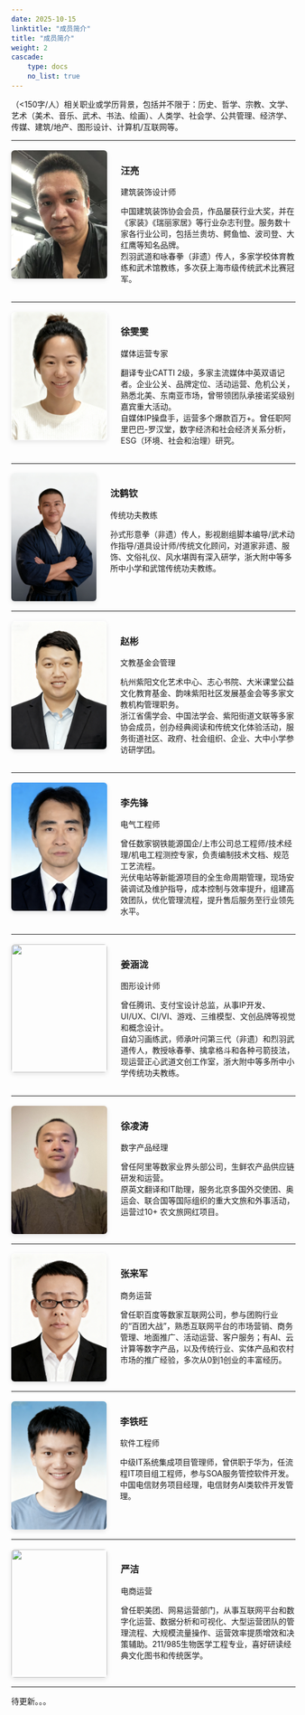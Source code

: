 ```yaml
---
date: 2025-10-15
linktitle: "成员简介"
title: "成员简介"
weight: 2
cascade:
    type: docs
    no_list: true
---
```


（<150字/人）相关职业或学历背景，包括并不限于：历史、哲学、宗教、文学、艺术（美术、音乐、武术、书法、绘画）、人类学、社会学、公共管理、经济学、传媒、建筑/地产、图形设计、计算机/互联网等。


---
<div style="display: flex; align-items: flex-start; gap: 1.5rem; margin: 1.2em 0;"><img src="/images/wangliang.jpg" width="170" height="227" style="border-radius:6px; box-shadow:0 3px 8px rgba(0,0,0,0.1);"><div>

### 汪亮

建筑装饰设计师

中国建筑装饰协会会员，作品屡获行业大奖，并在《家装》《瑞丽家居》等行业杂志刊登。服务数十家各行业公司，包括兰贵坊、鳄鱼恤、波司登、大红鹰等知名品牌。  
烈羽武道和咏春拳（非遗）传人，多家学校体育教练和武术馆教练，多次获上海市级传统武术比赛冠军。
</div>
</div>

---

<div style="display: flex; align-items: flex-start; gap: 1.5rem; margin: 1.2em 0;"><img src="/images/xuwenwen.png" width="170" height="227" style="border-radius:6px; box-shadow:0 3px 8px rgba(0,0,0,0.1);"><div>

### 徐雯雯
媒体运营专家

翻译专业CATTI 2级，多家主流媒体中英双语记者。企业公关、品牌定位、活动运营、危机公关，熟悉北美、东南亚市场，曾带领团队承接诺奖级别嘉宾重大活动。  
自媒体IP操盘手，运营多个爆款百万+。曾任职阿里巴巴-罗汉堂，数字经济和社会经济关系分析，ESG（环境、社会和治理）研究。

</div>
</div>

---

<div style="display: flex; align-items: flex-start; gap: 1.5rem; margin: 1.2em 0;"><img src="/images/shenheqin.jpg" width="170" height="227" style="border-radius:6px; box-shadow:0 3px 8px rgba(0,0,0,0.1);">

<div>

### 沈鹤钦
传统功夫教练

孙式形意拳（非遗）传人，影视剧组脚本编导/武术动作指导/道具设计师/传统文化顾问，对道家非遗、服饰、文俗礼仪、风水堪舆有深入研学，浙大附中等多所中小学和武馆传统功夫教练。

</div>
</div>

---

<div style="display: flex; align-items: flex-start; gap: 1.5rem; margin: 1.2em 0;"><img src="/images/zhaobin.png" width="170" height="227" style="border-radius:6px; box-shadow:0 3px 8px rgba(0,0,0,0.1);">

<div>

### 赵彬
 
文教基金会管理

杭州紫阳文化艺术中心、志心书院、大米课堂公益文化教育基金、韵味紫阳社区发展基金会等多家文教机构管理职务。  
浙江省儒学会、中国法学会、紫阳街道文联等多家协会成员，创办经典阅读和传统文化体验活动，服务街道社区、政府、社会组织、企业、大中小学参访研学团。


</div>
</div>

---
<div style="display: flex; align-items: flex-start; gap: 1.5rem; margin: 1.2em 0;"><img src="/images/lixianfeng.png" width="170" height="227" style="border-radius:6px; box-shadow:0 3px 8px rgba(0,0,0,0.1);">
<div>

### 李先锋
电气工程师  

曾任数家钢铁能源国企/上市公司总工程师/技术经理/机电工程测控专家，负责编制技术文档、规范工艺流程。    
光伏电站等新能源项目的全生命周期管理，现场安装调试及维护指导，成本控制与效率提升，组建高效团队，优化管理流程，提升售后服务至行业领先水平。
</div>
</div>

---
<div style="display: flex; align-items: flex-start; gap: 1.5rem; margin: 1.2em 0;"><img src="/images/hanlong.jpg" width="170" height="227" style="border-radius:6px; box-shadow:0 3px 8px rgba(0,0,0,0.1);">
<div>


### 姜涵泷
图形设计师  

曾任腾讯、支付宝设计总监，从事IP开发、UI/UX、CI/VI、游戏、三维模型、文创品牌等视觉和概念设计。  
自幼习画练武，师承叶问第三代（非遗）和烈羽武道传人，教授咏春拳、擒拿格斗和各种弓箭技法，现运营正心武道文创工作室，浙大附中等多所中小学传统功夫教练。

</div>
</div>

---

<div style="display: flex; align-items: flex-start; gap: 1.5rem; margin: 1.2em 0;"><img src="/images/atom1.jpg" width="170" height="227" style="border-radius:6px; box-shadow:0 3px 8px rgba(0,0,0,0.1);">

<div>

### 徐凌涛
数字产品经理

曾任阿里等数家业界头部公司，生鲜农产品供应链研发和运营。     
原英文翻译和IT助理，服务北京多国外交使团、奥运会、联合国等国际组织的重大文旅和外事活动，运营过10+ 农文旅网红项目。

</div>
</div>

---
<div style="display: flex; align-items: flex-start; gap: 1.5rem; margin: 1.2em 0;"><img src="/images/zhanglaijun.png" width="170" height="227" style="border-radius:6px; box-shadow:0 3px 8px rgba(0,0,0,0.1);"><div>

### 张来军
商务运营

曾任职百度等数家互联网公司，参与团购行业的“百团大战”，熟悉互联网平台的市场营销、商务管理、地面推广、活动运营、客户服务；有AI、云计算等数字产品，以及传统行业、实体产品和农村市场的推广经验，多次从0到1创业的丰富经历。
</div>
</div>

---
<div style="display: flex; align-items: flex-start; gap: 1.5rem; margin: 1.2em 0;"><img src="/images/litiewang.png" width="170" height="227" style="border-radius:6px; box-shadow:0 3px 8px rgba(0,0,0,0.1);"><div>

### 李铁旺
软件工程师

中级IT系统集成项目管理师，曾供职于华为，任流程IT项目组工程师，参与SOA服务管控软件开发。中国电信财务项目经理，电信财务AI类软件开发管理。
</div>
</div>

---
<div style="display: flex; align-items: flex-start; gap: 1.5rem; margin: 1.2em 0;"><img src="/images/yanjie.jpg" width="170" height="227" style="border-radius:6px; box-shadow:0 3px 8px rgba(0,0,0,0.1);"><div>

### 严洁
电商运营

曾任职美团、网易运营部门，从事互联网平台和数字化运营、数据分析和可视化、大型运营团队的管理流程、大规模流量操作、运营效率提质增效和决策辅助。211/985生物医学工程专业，喜好研读经典文化图书和传统医学。
</div>
</div>

---

待更新。。。